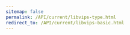 ```yaml
---
sitemap: false
permalink: /API/current/libvips-type.html
redirect_to: /API/current/libvips-basic.html
---
```

